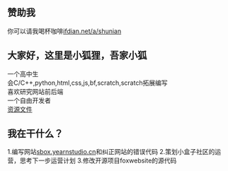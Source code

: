 ## 赞助我
你可以请我喝杯咖啡[ifdian.net/a/shunian](https://www.ifdian.net/a/shunian)  

## 大家好，这里是小狐狸，吾家小狐
一个高中生  
会C/C++,python,html,css,js,bf,scratch,scratch拓展编写  
喜欢研究网站前后端   
一个自由开发者   
[资源文件](https://url12.ctfile.com/d/65362512-154842620-8c8065?p=6406)  


## 我在干什么？
1.编写网站[sbox.yearnstudio.cn](https://sbox.yearnstudio.cn)和纠正网站的错误代码
2.策划小盒子社区的运营，思考下一步运营计划
3.修改开源项目foxwebsite的源代码
